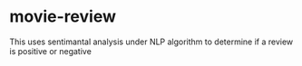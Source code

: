 # movie-review
This uses sentimantal analysis under NLP algorithm to determine if a review is positive or negative
